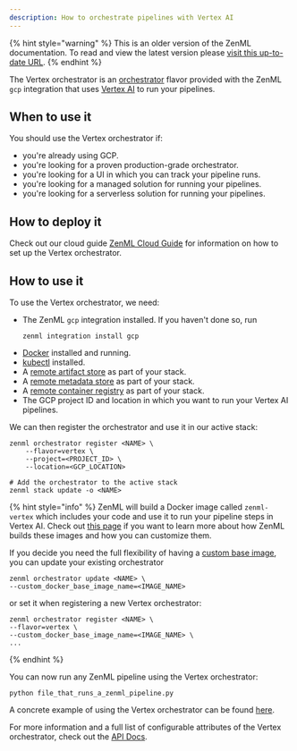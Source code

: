 ```yaml
---
description: How to orchestrate pipelines with Vertex AI
---
```


{% hint style="warning" %}
This is an older version of the ZenML documentation. To read and view the latest version please [visit this up-to-date URL](https://docs.zenml.io).
{% endhint %}


The Vertex orchestrator is an [orchestrator](./orchestrators.md) flavor provided with
the ZenML `gcp` integration that uses [Vertex AI](https://cloud.google.com/vertex-ai)
to run your pipelines.

## When to use it

You should use the Vertex orchestrator if:
* you're already using GCP.
* you're looking for a proven production-grade orchestrator.
* you're looking for a UI in which you can track your pipeline
runs.
* you're looking for a managed solution for running your pipelines.
* you're looking for a serverless solution for running your pipelines.

## How to deploy it

Check out our cloud guide [ZenML Cloud Guide](../../cloud-guide/overview.md)
for information on how to set up the Vertex orchestrator.

## How to use it

To use the Vertex orchestrator, we need:
* The ZenML `gcp` integration installed. If you haven't done so, run 
    ```shell
    zenml integration install gcp
    ```
* [Docker](https://www.docker.com) installed and running.
* [kubectl](https://kubernetes.io/docs/tasks/tools/#kubectl) installed.
* A [remote artifact store](../artifact-stores/artifact-stores.md) as part of your stack.
* A [remote metadata store](../metadata-stores/metadata-stores.md) as part of your stack.
* A [remote container registry](../container-registries/container-registries.md) as part of your stack.
* The GCP project ID and location in which you want to run your Vertex AI pipelines.

We can then register the orchestrator and use it in our active stack:
```shell
zenml orchestrator register <NAME> \
    --flavor=vertex \
    --project=<PROJECT_ID> \
    --location=<GCP_LOCATION>

# Add the orchestrator to the active stack
zenml stack update -o <NAME>
```

{% hint style="info" %}
ZenML will build a Docker image called `zenml-vertex` which includes your code and use it
to run your pipeline steps in Vertex AI. Check out
[this page](../../developer-guide/advanced-usage/docker.md)
if you want to learn more about how ZenML builds these images and
how you can customize them.

If you decide you need the full flexibility of having a
[custom base image](../../developer-guide/advanced-usage/docker.md#using-a-custom-base-image),
you can update your existing orchestrator
```shell
zenml orchestrator update <NAME> \
--custom_docker_base_image_name=<IMAGE_NAME>
```
or set it when registering a new Vertex orchestrator:
```shell
zenml orchestrator register <NAME> \
--flavor=vertex \
--custom_docker_base_image_name=<IMAGE_NAME> \
...
```
{% endhint %}

You can now run any ZenML pipeline using the Vertex orchestrator:
```shell
python file_that_runs_a_zenml_pipeline.py
```

A concrete example of using the Vertex orchestrator can be found 
[here](https://github.com/zenml-io/zenml/tree/main/examples/vertex_ai_orchestration).

For more information and a full list of configurable attributes of the Vertex orchestrator, check out the 
[API Docs](https://apidocs.zenml.io/latest/api_docs/integrations/#zenml.integrations.gcp.orchestrators.vertex_orchestrator.VertexOrchestrator).

